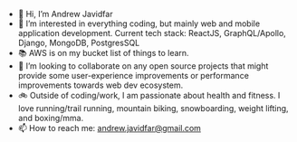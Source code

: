 - 👋 Hi, I’m Andrew Javidfar
- 🧠 I’m interested in everything coding, but mainly web and mobile application development. Current tech stack: ReactJS, GraphQL/Apollo, Django, MongoDB, PostgresSQL 
- 📚 AWS is on my bucket list of things to learn.
- 🤜 I’m looking to collaborate on any open source projects that might provide some user-experience improvements or performance improvements towards web dev ecosystem.
- 🚲 Outside of coding/work, I am passionate about health and fitness. I love running/trail running, mountain biking, snowboarding, weight lifting, and boxing/mma. 
- 📫 How to reach me: andrew.javidfar@gmail.com

<!---
javida1492/javida1492 is a ✨ special ✨ repository because its `README.md` (this file) appears on your GitHub profile.
You can click the Preview link to take a look at your changes.
--->
